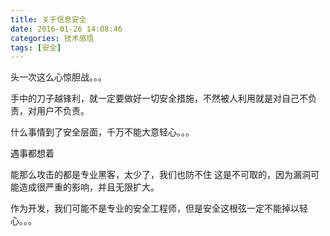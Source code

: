 ```yaml
---
title: 关于信息安全
date: 2016-01-26 14:08:46
categories: 技术感悟
tags: [安全]
---
```

头一次这么心惊胆战。。。

手中的刀子越锋利，就一定要做好一切安全措施，不然被人利用就是对自己不负责，对用户不负责。

什么事情到了安全层面，千万不能大意轻心。。。

遇事都想着

能那么攻击的都是专业黑客，太少了，我们也防不住
这是不可取的，因为漏洞可能造成很严重的影响，并且无限扩大。

作为开发，我们可能不是专业的安全工程师，但是安全这根弦一定不能掉以轻心。。。